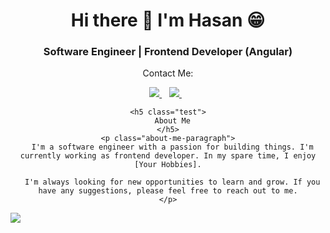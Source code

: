 
  <h1 align="center">Hi there 👋 I'm Hasan 😁</h1>
  <h3 align="center">Software Engineer | Frontend Developer (Angular) </h3>

  <div align='center'>
    <p>Contact Me: </p>
    <a href="https://www.linkedin.com/in/karim-mamdouh-mohamed/">
      <img src="https://img.shields.io/badge/linkedin-%230077B5.svg?&style=for-the-badge&logo=linkedin&logoColor=white" />
    </a>&nbsp;&nbsp;
    <a  href="mailto:karim.mamdouh.594@gmail.com">
      <img src="https://img.shields.io/badge/Gmail-D14836?style=for-the-badge&logo=gmail&logoColor=white" />        
    </a>&nbsp;&nbsp;

    <h5 class="test">
      About Me
    </h5>
    <p class="about-me-paragraph">
      I'm a software engineer with a passion for building things. I'm currently working as frontend developer. In my spare time, I enjoy [Your Hobbies].

      I'm always looking for new opportunities to learn and grow. If you have any suggestions, please feel free to reach out to me.
    </p>
  </div>
  <img src="https://github-readme-stats.vercel.app/api/top-langs/?username=hasanKakeh&theme=blue-green&hide_progress=true" />
